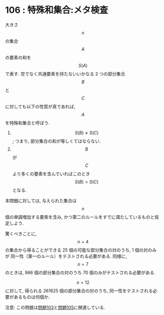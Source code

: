 # 106 : 特殊和集合:メタ検査

大きさ$$n$$の集合$$A$$の要素の和を$$S(A)$$で表す. 空でなく共通要素を持たないいかなる 2 つの部分集合$$B$$と$$C$$に対しても以下の性質が真であれば,$$A$$を特殊和集合と呼ぼう.

1. $$S(B) ≠ S(C)$$; つまり, 部分集合の和が等しくてはならない.
2. $$B$$が$$C$$より多くの要素を含んでいればこのとき$$S(B) > S(C)$$となる.

本問題に対しては, 与えられた集合は$$n$$個の単調増加する要素を含み, かつ第二のルールをすでに満たしているものと仮定しよう.

驚くべきことに,$$n = 4$$の集合から得ることができる 25 個の可能な部分集合の対のうち, 1 個の対のみが 同一性（第一のルール）をテストされる必要がある. 同様に,$$n = 7$$のときは, 966 個の部分集合の対のうち 70 個のみがテストされる必要がある.

$$n = 12$$に対して, 得られる 261625 個の部分集合の対のうち, 同一性をテストされる必要があるものは何個か.

注意: この問題は[問題103](p103.md)と[問題105](p105.md)に関連している.

